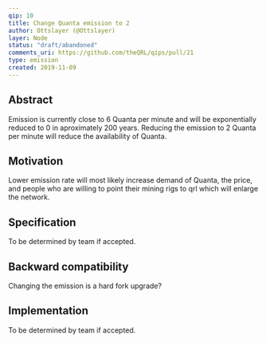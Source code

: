 ```yaml
---
qip: 10  
title: Change Quanta emission to 2
author: Ottslayer (@Ottslayer)
layer: Node
status: "draft/abandoned"  
comments_uri: https://github.com/theQRL/qips/pull/21
type: emission
created: 2019-11-09
---
```


## Abstract

Emission is currently close to 6 Quanta per minute and will be exponentially reduced to 0 in aproximately 200 years. Reducing the emission to 2 Quanta per minute will reduce the availability of Quanta.

## Motivation

Lower emission rate will most likely increase demand of Quanta, the price, and people who are willing to point their mining rigs to qrl which will enlarge the network.

## Specification

To be determined by team if accepted.

## Backward compatibility

Changing the emission is a hard fork upgrade? 

## Implementation

To be determined by team if accepted.